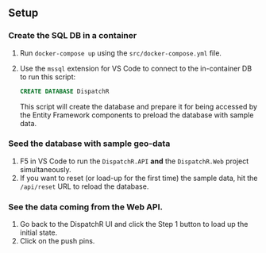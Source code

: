 ## Setup

### Create the SQL DB in a container
1. Run `docker-compose up` using the `src/docker-compose.yml` file.
1. Use the `mssql` extension for VS Code to connect to the in-container DB to run this script:

    ```sql
    CREATE DATABASE DispatchR
    ```
    This script will create the database and prepare it for being accessed by the Entity Framework components to preload the database with sample data.

### Seed the database with sample geo-data
1. F5 in VS Code to run the `DispatchR.API` **and** the `DispatchR.Web` project simultaneously.
1. If you want to reset (or load-up for the first time) the sample data, hit the `/api/reset` URL to reload the database. 

### See the data coming from the Web API.
1. Go back to the DispatchR UI and click the Step 1 button to load up the initial state.
1. Click on the push pins.